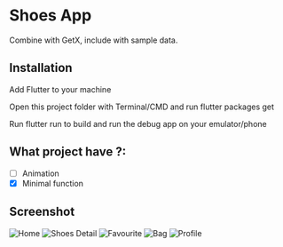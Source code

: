 # Shoes App

Combine with GetX, include with sample data.

## Installation
Add Flutter to your machine

Open this project folder with Terminal/CMD and run flutter packages get

Run flutter run to build and run the debug app on your emulator/phone

## What project have ?:
- [ ] Animation
- [X] Minimal function
## Screenshot
![Home](screenshots/1.png)
![Shoes Detail](screenshots/shoes_detail.png)
![Favourite](screenshots/favourite_page.png)
![Bag](screenshots/bag_page.png)
![Profile](screenshots/profile_page.png)